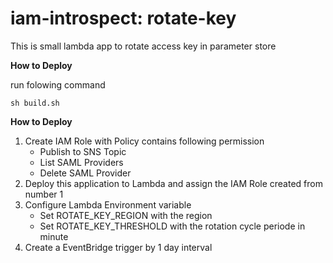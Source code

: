# iam-introspect: rotate-key
This is small lambda app to rotate access key in parameter store

**How to Deploy**

run folowing command

    sh build.sh

**How to Deploy**

1. Create IAM Role with Policy contains following permission
   - Publish to SNS Topic
   - List SAML Providers
   - Delete SAML Provider
2. Deploy this application to Lambda and assign the IAM Role created from number 1
3. Configure Lambda Environment variable
   - Set ROTATE_KEY_REGION with the region
   - Set ROTATE_KEY_THRESHOLD with the rotation cycle periode in minute
4. Create a EventBridge trigger by 1 day interval
